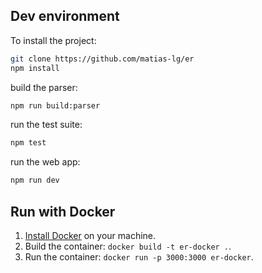 ## Dev environment
To install the project:
```bash
git clone https://github.com/matias-lg/er
npm install
```

build the parser:
```bash
npm run build:parser
```
run the test suite:
```bash
npm test
```
run the web app:
```bash
npm run dev
```
## Run with Docker
1. [Install Docker](https://docs.docker.com/get-docker/) on your machine.
2. Build the container: `docker build -t er-docker .`.
3. Run the container: `docker run -p 3000:3000 er-docker`.
